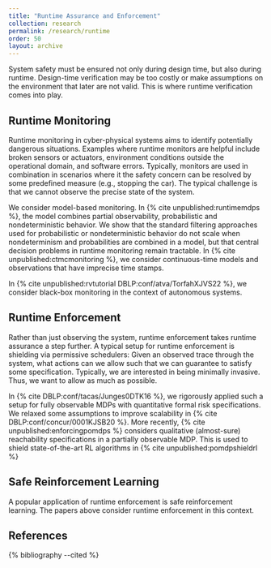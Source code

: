 ```yaml
---
title: "Runtime Assurance and Enforcement"
collection: research
permalink: /research/runtime
order: 50
layout: archive
---
```


System safety must be ensured not only during design time, but also during runtime.
Design-time verification may be too costly or make assumptions on the environment that later are not valid.
This is where runtime verification comes into play.

Runtime Monitoring
--------------------------------------------

Runtime monitoring in cyber-physical systems aims to identify potentially dangerous situations. Examples where runtime monitors are helpful include broken sensors or actuators, environment conditions outside the operational domain, and software errors.
Typically, monitors are used in combination  in scenarios where it the safety concern can be resolved by some predefined measure (e.g., stopping the car). The typical challenge is that we cannot observe the precise state of the system.

We consider model-based monitoring.  In {% cite unpublished:runtimemdps  %}, the model combines partial observability, probabilistic and nondeterministic behavior. We show that the standard filtering approaches used for probabilistic or nondeterministic behavior do not scale when nondeterminism and probabilities are combined in a model, but that central decision problems in runtime monitoring remain tractable. In {% cite unpublished:ctmcmonitoring %}, we consider continuous-time models and observations that have imprecise time stamps. 

In {% cite unpublished:rvtutorial DBLP:conf/atva/TorfahXJVS22 %}, we consider black-box monitoring in the context of autonomous systems.

Runtime Enforcement
--------------------

Rather than just observing the system, runtime enforcement takes runtime assurance a step further.
A typical setup for runtime enforcement is shielding via permissive schedulers:
Given an observed trace through the system, what actions can we allow such that we can guarantee to satisfy some specification.
Typically, we are interested in being minimally invasive. Thus, we want to allow as much as possible.

In {% cite DBLP:conf/tacas/Junges0DTK16 %}, we rigorously applied such a setup for fully observable MDPs with quantitative formal risk specifications.
We relaxed some assumptions to improve scalability in {% cite DBLP:conf/concur/0001KJSB20 %}.
More recently,  {% cite unpublished:enforcingpomdps %} considers qualitative (almost-sure) reachability specifications in a partially observable MDP. This is used to shield state-of-the-art RL algorithms in {% cite unpublished:pomdpshieldrl %}

Safe Reinforcement Learning
---------------------------

A popular application of runtime enforcement is safe reinforcement learning. The papers above consider runtime enforcement in this context.


References
----------

{% bibliography --cited %}

